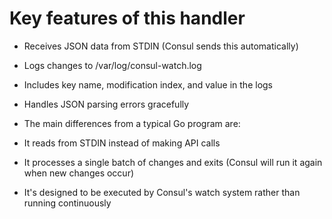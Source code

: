 # Key features of this handler

- Receives JSON data from STDIN (Consul sends this automatically)

- Logs changes to /var/log/consul-watch.log

- Includes key name, modification index, and value in the logs

- Handles JSON parsing errors gracefully

- The main differences from a typical Go program are:

- It reads from STDIN instead of making API calls

- It processes a single batch of changes and exits (Consul will run it again when new changes occur)

- It's designed to be executed by Consul's watch system rather than running continuously
